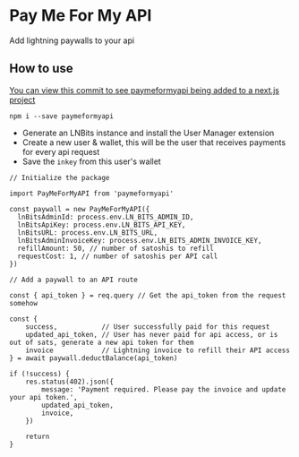 # Pay Me For My API

Add lightning paywalls to your api

## How to use

[You can view this commit to see paymeformyapi being added to a next.js project](https://github.com/neb-b/usdebt.wtf/commit/9e09741a11b9d9e9e2bbc059d6527cfb46a6479d)

```
npm i --save paymeformyapi
```

- Generate an LNBits instance and install the User Manager extension
- Create a new user & wallet, this will be the user that receives payments for every api request
- Save the `inkey` from this user's wallet

```
// Initialize the package

import PayMeForMyAPI from 'paymeformyapi'

const paywall = new PayMeForMyAPI({
  lnBitsAdminId: process.env.LN_BITS_ADMIN_ID,
  lnBitsApiKey: process.env.LN_BITS_API_KEY,
  lnBitsURL: process.env.LN_BITS_URL,
  lnBitsAdminInvoiceKey: process.env.LN_BITS_ADMIN_INVOICE_KEY,
  refillAmount: 50, // number of satoshis to refill
  requestCost: 1, // number of satoshis per API call
})
```

```
// Add a paywall to an API route

const { api_token } = req.query // Get the api_token from the request somehow

const {
    success,           // User successfully paid for this request
    updated_api_token, // User has never paid for api access, or is out of sats, generate a new api token for them
    invoice            // Lightning invoice to refill their API access
} = await paywall.deductBalance(api_token)

if (!success) {
    res.status(402).json({
        message: 'Payment required. Please pay the invoice and update your api token.',
        updated_api_token,
        invoice,
    })

    return
}
```

